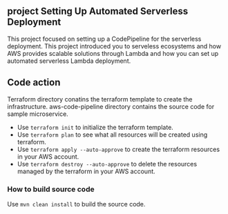 ## project Setting Up Automated Serverless Deployment
This project focused on setting up a CodePipeline for the serverless deployment. This project introduced you  to serveless ecosystems and how AWS provides scalable solutions through Lambda and how you can set up automated serverless Lambda deployment.

## Code action

Terraform directory conatins the terraform template to create the infrastructure. aws-code-pipeline directory contains the source code for sample microservice.
* Use `terraform init` to initialize the terraform template.
* Use `terraform plan` to see what all resources will be created using terraform.
* Use `terraform apply --auto-approve` to create the terraform resources in your AWS account.
* Use `terraform destroy --auto-approve` to delete the resources managed by the terraform in your AWS account.

### How to build source code
Use `mvn clean install` to build the source code. 